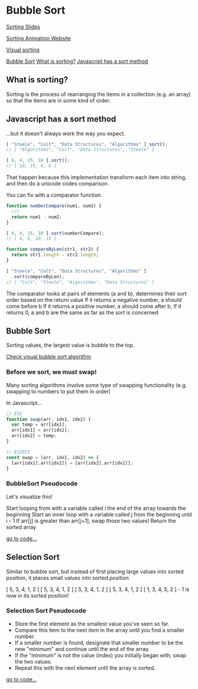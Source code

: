 # Bubble Sort

[Sorting Slides](https://cs.slides.com/colt_steele/elementary-sorting-algorithms)

[Sorting Animation Website](https://www.toptal.com/developers/sorting-algorithms)

[Visual sorting](https://visualgo.net/en/sorting)

[Bubble Sort](#bubble-sort)
[What is sorting?](#what-is-sorting)
[Javascript has a sort method](#javascript-has-a-sort-method)

## What is sorting?

Sorting is the process of rearranging the items in a collection (e.g. an array) so that the items are in some kind of order.

## Javascript has a sort method

...but it doesn't always work the way you expect.

```js
[ "Steele", "Colt", "Data Structures", "Algorithms" ].sort();
// [ "Algorithms", "Colt", "Data Structures", "Steele" ]

[ 6, 4, 15, 10 ].sort();
// [ 10, 15, 4, 6 ]
```

That happen because this implementation transform each item into string, and then do a unicode codes comparison.

You can fix with a comparator function.

```js
function numberCompare(num1, num2) {
  ///
  return num1 - num2;
}

[ 6, 4, 15, 10 ].sort(numberCompare);
// [ 4, 6, 10, 15 ]

function compareByLen(str1, str2) {
  return str1.length - str2.length;
}

[ "Steele", "Colt", "Data Structures", "Algorithms" ]
  .sort(compareByLen);
// [ "Colt", "Steele", "Algorithms", "Data Structures" ]
```

The comparator looks at pairs of elements (a and b), determines their sort order based on the return value
If it returns a negative number, a should come before b
If it returns a positive number, a should come after b,
If it returns 0, a and b are the same as far as the sort is concerned

## Bubble Sort

Sorting values, the largest value is bubble to the top.

[Check visual bubble sort algorithm](https://visualgo.net/en/sorting)

### Before we sort, we must swap!

Many sorting algorithms involve some type of swapping functionality (e.g. swapping to numbers to put them in order)

In Javascript...
```js
// ES5
function swap(arr, idx1, idx2) {
  var temp = arr[idx1];
  arr[idx1] = arr[idx2];
  arr[idx2] = temp;
}

// ES2015
const swap = (arr, idx1, idx2) => {
  [arr[idx1],arr[idx2]] = [arr[idx2],arr[idx1]];
}
```
### BubbleSort Pseudocode

Let's visualize this!

Start looping from with a variable called i the end of the array towards the beginning
Start an inner loop with a variable called j from the beginning until i - 1
If arr[j] is greater than arr[j+1], swap those two values!
Return the sorted array

[go to code...](./../CourseExercises/BubbleSort/bubbleSort.js)

## Selection Sort

Similar to bubble sort, but instead of first placing large values into sorted position, it places small values into sorted position

[ 5, 3, 4, 1, 2 ]
[ 5, 3, 4, 1, 2 ]
[ 5, 3, 4, 1, 2 ]
[ 5, 3, 4, 1, 2 ]
[ 1, 3, 4, 5, 2 ] - 1 is now in its sorted position!

### Selection Sort Pseudocode

* Store the first element as the smallest value you've seen so far.
* Compare this item to the next item in the array until you find a smaller number.
* If a smaller number is found, designate that smaller number to be the new "minimum" and continue until the end of the array.
* If the "minimum" is not the value (index) you initially began with, swap the two values.
* Repeat this with the next element until the array is sorted.

[go to code...](./../CourseExercises/SelectionSort/selectionSort.js)
